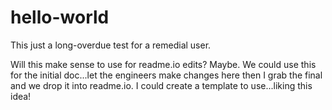 # hello-world
This just a long-overdue test for a remedial user.

Will this make sense to use for readme.io edits? Maybe. We could use this for the initial doc...let the engineers make changes here then I grab the final and we drop it into readme.io. I could create a template to use...liking this idea!

